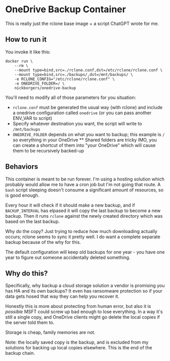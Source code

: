 # OneDrive Backup Container

This is really just the rclone base image + a script ChatGPT wrote for me.

## How to run it
You invoke it like this:
```
docker run \
	--rm \
	--mount type=bind,src=./rclone.conf,dst=/etc/rclone/rclone.conf \
	--mount type=bind,src=./backups/,dst=/mnt/backups/ \
	-e RCLONE_CONFIG="/etc/rclone/rclone.conf" \
	-e ONEDRIVE_FOLDER=/ \
	nickborgers/onedrive-backup
```

You'll need to modify all of those parameters for you situation:
  * `rclone.conf` must be generated the usual way (with rclone) and include a onedrive configuration called `onedrive` (or you can pass another ENV_VAR to script)
  * Specify whatever destination you want, the script will write to `/mnt/backups`
  * `ONEDRIVE_FOLDER` depends on what you want to backup; this example is `/` so everything in your OneDrive
    ** Shared folders are tricky IMO, you can create a shortcut of them into "your OneDrive" which will cause them to be recursively backed-up

## Behaviors
This container is meant to be run forever. I'm using a hosting solution which probably would allow me to have a cron job but I'm not going that route. A `bash` script sleeping doesn't consume a significant amount of resources, so is good enough.

Every hour it will check if it should make a new backup, and if `BACKUP_INTERVAL` has elpased it will copy the last backup to become a new backup. Then it runs `rclone` against the newly created directory which was based on the last backup.

Why do the copy? Just trying to reduce how much downloading actually occurs; rclone seems to sync it pretty well. I do want a complete separate backup because of the why for this.

The default configuration will keep old backups for one year - you have one year to figure out someone accidentally deleted something.

## Why do this?
Specifically, why backup a cloud storage solution a vendor is promising you has HA and its own backups? It even has ransomware protection so if your data gets hosed that way they can help you recover it.

Honestly this is more about protecting from human error, but also it is *possible* MSFT could screw up bad enough to lose everything. In a way it's still a single copy, and OneDrive clients might go delete the local copies if the server told them to.

Storage is cheap, family memories are not.

Note: the locally saved copy is the backup, and is excluded from my solutions for backing up local copies elsewhere. This is the end of the backup chain.

